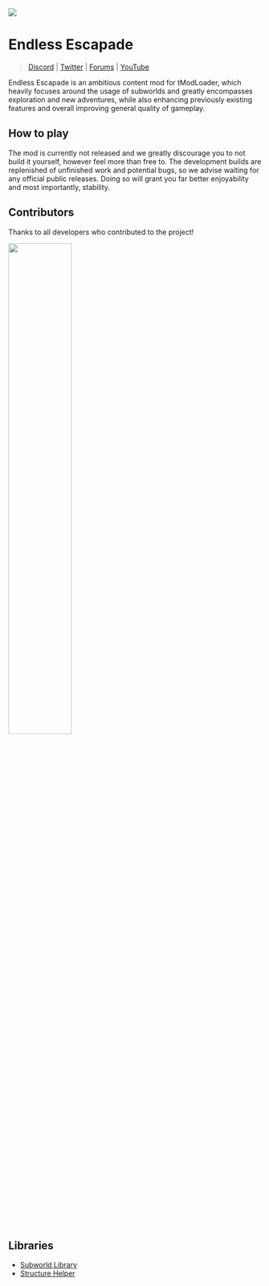 <img src="https://i.imgur.com/1gMvgdt.png" align="center"/>

# Endless Escapade

> [Discord](https://discord.gg/aFnqEFB) | [Twitter](https://twitter.com/ProjectEEMod) | [Forums](https://forums.terraria.org/index.php?threads/endless-escapade.98739/) | [YouTube](https://www.youtube.com/@endlessescapade4859)

Endless Escapade is an ambitious content mod for tModLoader, which heavily focuses around the usage of subworlds and greatly encompasses exploration and new adventures, while also enhancing previously
existing features and overall improving general quality of gameplay.

## How to play

The mod is currently not released and we greatly discourage you to not build it yourself, however feel more than free to. The development builds are replenished of unfinished work and potential bugs, so we advise waiting for any official public releases. Doing so will grant you far better enjoyability and most importantly, stability.

## Contributors

Thanks to all developers who contributed to the project!

<a href="https://github.com/EndlessEscapade/EndlessEscapade/graphs/contributors">
  <img src="https://contrib.rocks/image?repo=EndlessEscapade/EndlessEscapade&max=900&columns=20" width="50%" height="50%"/>
</a>

## Libraries

* [Subworld Library](https://github.com/jjohnsnaill/SubworldLibrary)
* [Structure Helper](https://github.com/ScalarVector1/StructureHelper)

